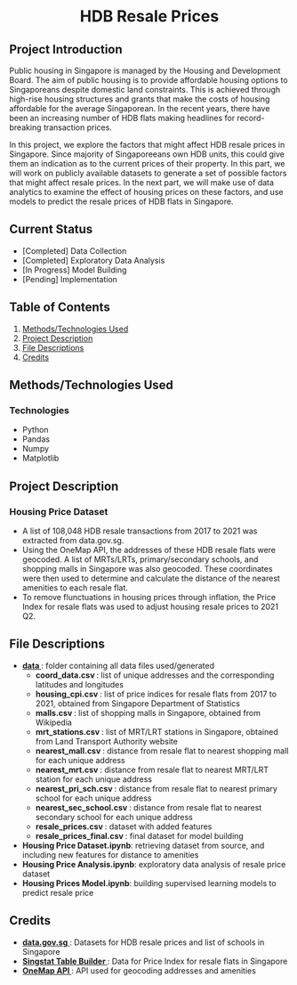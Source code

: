 <h1 align='center'>HDB Resale Prices</h1>

## Project Introduction
Public housing in Singapore is managed by the Housing and Development Board. The aim of public housing is to provide affordable housing options to Singaporeans despite domestic land constraints. This is achieved through high-rise housing structures and grants that make the costs of housing affordable for the average Singaporean. In the recent years, there have been an increasing number of HDB flats making headlines for record-breaking transaction prices.

In this project, we explore the factors that might affect HDB resale prices in Singapore. Since majority of Singaporeeans own HDB units, this could give them an indication as to the current prices of their property. In this part, we will work on publicly available datasets to generate a set of possible factors that might affect resale prices. In the next part, we will make use of data analytics to examine the effect of housing prices on these factors, and use models to predict the resale prices of HDB flats in Singapore.

## Current Status
* [Completed] Data Collection
* [Completed] Exploratory Data Analysis
* [In Progress] Model Building
* [Pending] Implementation

## Table of Contents

1. [ Methods/Technologies Used ](#Methods_Techonologies_Used)
2. [ Project Description ](#Project_Description)
3. [ File Descriptions ](#File_Descriptions)
4. [ Credits ](#Credits)

<a name="Methods_Techonologies_Used"></a>
## Methods/Technologies Used

### Technologies
* Python
* Pandas
* Numpy
* Matplotlib

<a name="Project_Description"></a>
## Project Description

### Housing Price Dataset
* A list of 108,048 HDB resale transactions from 2017 to 2021 was extracted from data.gov.sg.
* Using the OneMap API, the addresses of these HDB resale flats were geocoded. A list of MRTs/LRTs, primary/secondary schools, and shopping malls in Singapore was also geocoded. These coordinates were then used to determine and calculate the distance of the nearest amenities to each resale flat.
* To remove flunctuations in housing prices through inflation, the Price Index for resale flats was used to adjust housing resale prices to 2021 Q2.

<a name="File_Descriptions"></a>
## File Descriptions

* <strong>[ data ](https://github.com/cheeweisoh/portfolio/tree/main/hdb_resale_prices/data)</strong> : folder containing all data files used/generated
    * <strong> coord_data.csv </strong>: list of unique addresses and the corresponding latitudes and longitudes
    * <strong> housing_cpi.csv </strong>: list of price indices for resale flats from 2017 to 2021, obtained from Singapore Department of Statistics
    * <strong> malls.csv </strong>: list of shopping malls in Singapore, obtained from Wikipedia
    * <strong> mrt_stations.csv </strong>: list of MRT/LRT stations in Singapore, obtained from Land Transport Authority website
    * <strong> nearest_mall.csv </strong>: distance from resale flat to nearest shopping mall for each unique address
    * <strong> nearest_mrt.csv </strong>: distance from resale flat to nearest MRT/LRT station for each unique address
    * <strong> nearest_pri_sch.csv </strong>: distance from resale flat to nearest primary school for each unique address
    * <strong> nearest_sec_school.csv </strong>: distance from resale flat to nearest secondary school for each unique address
    * <strong> resale_prices.csv </strong>: dataset with added features
    * <strong> resale_prices_final.csv </strong>: final dataset for model building
* <strong>Housing Price Dataset.ipynb</strong>: retrieving dataset from source, and including new features for distance to amenities
* <strong>Housing Price Analysis.ipynb</strong>: exploratory data analysis of resale price dataset
* <strong>Housing Prices Model.ipynb</strong>: building supervised learning models to predict resale price
    
<a name="Credits"></a>
## Credits

* <strong>[ data.gov.sg ](https://data.gov.sg/)</strong>: Datasets for HDB resale prices and list of schools in Singapore
* <strong>[ Singstat Table Builder ](https://www.tablebuilder.singstat.gov.sg/publicfacing/mainMenu.action)</strong>: Data for Price Index for resale flats in Singapore
* <strong>[ OneMap API ](https://www.onemap.gov.sg/docs/#onemap-rest-apis)</strong>: API used for geocoding addresses and amenities
